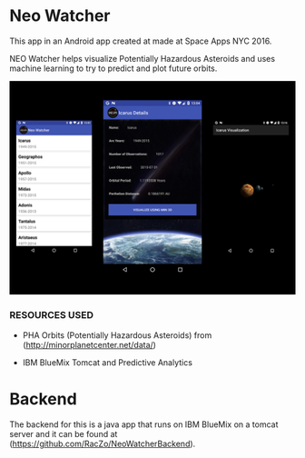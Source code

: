 Neo Watcher
==============

This app in an Android app created at made at Space Apps NYC 2016.

NEO Watcher helps visualize Potentially Hazardous Asteroids and uses machine learning to try to predict and plot future orbits.

![Neo Watcher](NeoWatcher.png)

### RESOURCES USED

* PHA Orbits (Potentially Hazardous Asteroids) from (http://minorplanetcenter.net/data/)

*  IBM BlueMix Tomcat and Predictive Analytics


Backend
==============

The backend for this is a java app that runs on IBM BlueMix on a tomcat server and it can be found at (https://github.com/RacZo/NeoWatcherBackend).
